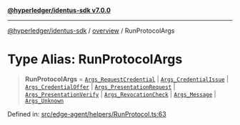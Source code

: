 [**@hyperledger/identus-sdk v7.0.0**](../../README.md)

***

[@hyperledger/identus-sdk](../../README.md) / [overview](../README.md) / RunProtocolArgs

# Type Alias: RunProtocolArgs

> **RunProtocolArgs** = [`Args_RequestCredential`](Args_RequestCredential.md) \| [`Args_CredentialIssue`](Args_CredentialIssue.md) \| [`Args_CredentialOffer`](Args_CredentialOffer.md) \| [`Args_PresentationRequest`](Args_PresentationRequest.md) \| [`Args_PresentationVerify`](Args_PresentationVerify.md) \| [`Args_RevocationCheck`](Args_RevocationCheck.md) \| [`Args_Message`](Args_Message.md) \| [`Args_Unknown`](Args_Unknown.md)

Defined in: [src/edge-agent/helpers/RunProtocol.ts:63](https://github.com/hyperledger/identus-edge-agent-sdk-ts/blob/96423ee84b124a31ce63036d9d623d1cb73a13c2/src/edge-agent/helpers/RunProtocol.ts#L63)
